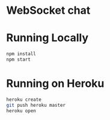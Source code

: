 # WebSocket chat

# Running Locally

``` bash
npm install
npm start
```

# Running on Heroku

``` bash
heroku create
git push heroku master
heroku open
```
